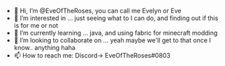 - 👋 Hi, I’m @EveOfTheRoses, you can call me Evelyn or Eve
- 👀 I’m interested in ... just seeing what to I can do, and finding out if this is for me or not
- 🌱 I’m currently learning ... java, and using fabric for minecraft modding
- 💞️ I’m looking to collaborate on ... yeah maybe we'll get to that once I know.. anything haha
- 📫 How to reach me: Discord-> EveOfTheRoses#0803

<!---
EveOfTheRoses/EveOfTheRoses is a ✨ special ✨ repository because its `README.md` (this file) appears on your GitHub profile.
You can click the Preview link to take a look at your changes.
--->
